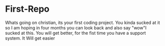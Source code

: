 # First-Repo
Whats going on christian, its your first coding project. 
You kinda sucked at it so I am hoping in four months you can look back and also say "wow"I sucked at this.
You will get better, for the fist time you have a support system.
It Will get easier 